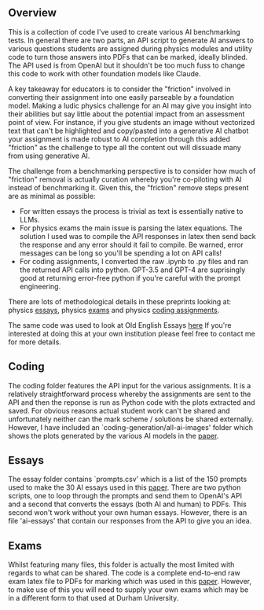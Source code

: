 ## Overview
This is a collection of code I've used to create various AI benchmarking tests. In general there are two parts, an API script to generate AI answers to various questions students are assigned during physics modules and utility code to turn those answers into PDFs that can be marked, ideally blinded. The API used is from OpenAI but it shouldn't be too much fuss to change this code to work with other foundation models like Claude. 

A key takeaway for educators is to consider the "friction" involved in converting their assignment into one easily parseable by a foundation model. Making a ludic physics challenge for an AI may give you insight into their abilities but say little about the potential impact from an assessment point of view. For instance, if you give students an image without vectorized text that can't be highlighted and copy/pasted into a generative AI chatbot your assignment is made robust to AI completion through this added "friction" as the challenge to type all the content out will dissuade many from using generative AI. 

The challenge from a benchmarking perspective is to consider how much of "friction" removal is actually curation whereby you're co-piloting with AI instead of benchmarking it. Given this, the "friction" remove steps present are as minimal as possible: 

* For written essays the process is trivial as text is essentially native to LLMs.
* For physics exams the main issue is parsing the latex equations. The solution I used was to compile the API responses in latex then send back the response and any error should it fail to compile. Be warned, error messages can be long so you'll be spending a lot on API calls!
* For coding assignments, I converted the raw .ipynb to .py files and ran the returned API calls into python. GPT-3.5 and GPT-4 are suprisingly good at returning error-free python if you're careful with the prompt engineering.

There are lots of methodological details in these preprints looking at: physics [essays](https://arxiv.org/abs/2403.05458), physics [exams](https://arxiv.org/abs/2306.15609) and physics [coding assignments](https://arxiv.org/abs/2403.16977). 

The same code was used to look at Old English Essays [here](https://doi.org/10.21203/rs.3.rs-3483059/v1) If you're interested at doing this at your own institution please feel free to contact me for more details.

## Coding

The coding folder features the API input for the various assignments. It is a relatively straightforward process whereby the assignments are sent to the API and then the reponse is run as Python code with the plots extracted and saved. For obvious reasons actual student work can't be shared and unfortunately neither can the mark scheme / solutions be shared externally. However, I have included an `coding-generation/all-ai-images' folder which shows the plots generated by the various AI models in the [paper](https://arxiv.org/abs/2403.16977).

## Essays

The essay folder contains `prompts.csv' which is a list of the 150 prompts used to make the 30 AI essays used in this [paper](https://arxiv.org/abs/2403.05458). There are two python scripts, one to loop through the prompts and send them to OpenAI's API and a second that converts the essays (both AI and human) to PDFs. This second won't work without your own human essays. However, there is an file 'ai-essays' that contain our responses from the API to give you an idea.

## Exams

Whilst featuring many files, this folder is actually the most limited with regards to what can be shared. The code is a complete end-to-end raw exam latex file to PDFs for marking which was used in this [paper](https://arxiv.org/abs/2306.15609). However, to make use of this you will need to supply your own exams which may be in a different form to that used at Durham University. 
